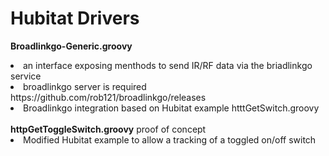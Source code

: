 # Hubitat Drivers
<b>Broadlinkgo-Generic.groovy</b>
<li>an interface exposing menthods to send IR/RF data via the briadlinkgo service </li>
<li>broadlinkgo server is required https://github.com/rob121/broadlinkgo/releases</li>
<li>Broadlinkgo integration based on Hubitat example htttGetSwitch.groovy</li>
<br>
<b>httpGetToggleSwitch.groovy</b> proof of concept<br>
<li>Modified Hubitat example to allow a tracking of a toggled on/off switch</li>



